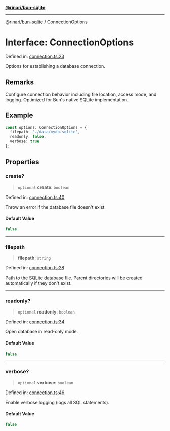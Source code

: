 [**@rinari/bun-sqlite**](../README.md)

***

[@rinari/bun-sqlite](../README.md) / ConnectionOptions

# Interface: ConnectionOptions

Defined in: [connection.ts:23](https://github.com/OpenUwU/rinari/blob/7e5c2533dc34c342e9c9cf35c2d67fd1ec3e4fec/packages/bun-sqlite/src/connection.ts#L23)

Options for establishing a database connection.

## Remarks

Configure connection behavior including file location, access mode,
and logging. Optimized for Bun's native SQLite implementation.

## Example

```typescript
const options: ConnectionOptions = {
  filepath: './data/mydb.sqlite',
  readonly: false,
  verbose: true
};
```

## Properties

### create?

> `optional` **create**: `boolean`

Defined in: [connection.ts:40](https://github.com/OpenUwU/rinari/blob/7e5c2533dc34c342e9c9cf35c2d67fd1ec3e4fec/packages/bun-sqlite/src/connection.ts#L40)

Throw an error if the database file doesn't exist.

#### Default Value

```ts
false
```

***

### filepath

> **filepath**: `string`

Defined in: [connection.ts:28](https://github.com/OpenUwU/rinari/blob/7e5c2533dc34c342e9c9cf35c2d67fd1ec3e4fec/packages/bun-sqlite/src/connection.ts#L28)

Path to the SQLite database file.
Parent directories will be created automatically if they don't exist.

***

### readonly?

> `optional` **readonly**: `boolean`

Defined in: [connection.ts:34](https://github.com/OpenUwU/rinari/blob/7e5c2533dc34c342e9c9cf35c2d67fd1ec3e4fec/packages/bun-sqlite/src/connection.ts#L34)

Open database in read-only mode.

#### Default Value

```ts
false
```

***

### verbose?

> `optional` **verbose**: `boolean`

Defined in: [connection.ts:46](https://github.com/OpenUwU/rinari/blob/7e5c2533dc34c342e9c9cf35c2d67fd1ec3e4fec/packages/bun-sqlite/src/connection.ts#L46)

Enable verbose logging (logs all SQL statements).

#### Default Value

```ts
false
```
